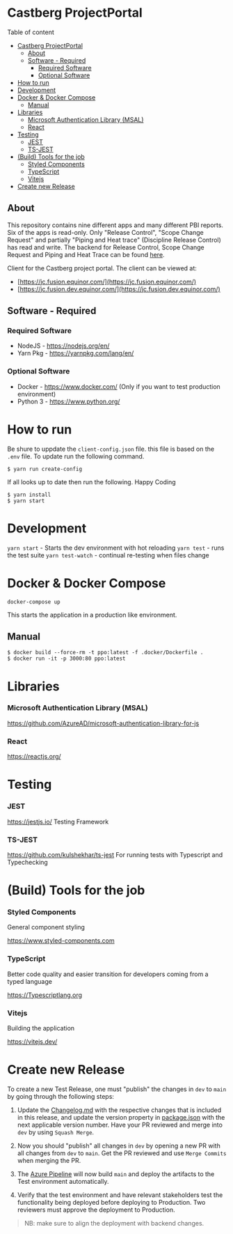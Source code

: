# Castberg ProjectPortal

Table of content

- [Castberg ProjectPortal](#castberg-projectportal)
  - [About](#about)
  - [Software - Required](#software---required)
    - [Required Software](#required-software)
    - [Optional Software](#optional-software)
- [How to run](#how-to-run)
- [Development](#development)
- [Docker & Docker Compose](#docker--docker-compose)
  - [Manual](#manual)
- [Libraries](#libraries)
    - [Microsoft Authentication Library (MSAL)](#microsoft-authentication-library-msal)
    - [React](#react)
- [Testing](#testing)
    - [JEST](#jest)
    - [TS-JEST](#ts-jest)
- [(Build) Tools for the job](#build-tools-for-the-job)
    - [Styled Components](#styled-components)
    - [TypeScript](#typescript)
    - [Vitejs](#vitejs)
- [Create new Release](#create-new-release)

## About

This repository contains nine different apps and many different PBI reports. Six of the apps is read-only. Only "Release Control", "Scope Change Request" and partially "Piping and Heat trace" (Discipline Release Control) has read and write. The backend for Release Control, Scope Change Request and Piping and Heat Trace can be found [here](https://github.com/equinor/lighthouse-scope-change-control-api).

Client for the Castberg project portal. The client can be 
viewed at:
- [https://jc.fusion.equinor.com/](https://jc.fusion.equinor.com/)
- [https://jc.fusion.dev.equinor.com/](https://jc.fusion.dev.equinor.com/)

## Software - Required
### Required Software
- NodeJS - https://nodejs.org/en/
- Yarn Pkg - https://yarnpkg.com/lang/en/

### Optional Software
- Docker - https://www.docker.com/ (Only if you want to test production environment)
- Python 3 - https://www.python.org/

# How to run

Be shure to uppdate the `client-config.json` file. this file is based on the `.env` file. To update run the following command.

```PS
$ yarn run create-config
```

If all looks up to date then run the following. Happy Coding

```PS
$ yarn install
$ yarn start
```


# Development
`yarn start` - Starts the dev environment with hot reloading
`yarn test` - runs the test suite
`yarn test-watch` - continual re-testing when files change

# Docker & Docker Compose

```
docker-compose up
```
This starts the application in a production like environment. 

## Manual

```
$ docker build --force-rm -t ppo:latest -f .docker/Dockerfile .
$ docker run -it -p 3000:80 ppo:latest
```

# Libraries

### Microsoft Authentication Library (MSAL)

https://github.com/AzureAD/microsoft-authentication-library-for-js

### React
https://reactjs.org/

# Testing

### JEST
https://jestjs.io/
Testing Framework

### TS-JEST
https://github.com/kulshekhar/ts-jest
For running tests with Typescript and Typechecking


# (Build) Tools for the job

### Styled Components
General component styling

https://www.styled-components.com

### TypeScript
Better code quality and easier transition for developers coming from a typed language

https://Typescriptlang.org

### Vitejs
Building the application

https://vitejs.dev/

# Create new Release

To create a new Test Release, one must "publish" the changes in `dev` to `main` by going through the following steps:

1. Update the [Changelog.md](./Changelog.md) with the respective changes that is included in this release, and update the version property in [package.json](./package.json) with the next applicable version number. Have your PR reviewed and merge into `dev` by using `Squash Merge`.

2. Now you should "publish" all changes in `dev` by opening a new PR with all changes from `dev` to `main`. Get the PR reviewed and use `Merge Commits` when merging the PR.

3. The [Azure Pipeline](https://dev.azure.com/Equinor/Johan%20Castberg%20-%20Portal/_build) will now build `main` and deploy the artifacts to the Test environment automatically. 

4. Verify that the test environment and have relevant stakeholders test the functionality being deployed before deploying to Production. Two reviewers must approve the deployment to Production.

> NB: make sure to align the deployment with backend changes.

